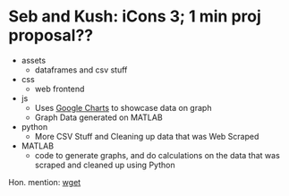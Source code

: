 # Seb and Kush: iCons 3; 1 min proj proposal??

* assets
  * dataframes and csv stuff
* css
  * web frontend
* js
  * Uses <a href="https://developers-dot-devsite-v2-prod.appspot.com/chart">Google Charts</a> to showcase data on graph
  * Graph Data generated on MATLAB
* python
  * More CSV Stuff and Cleaning up data that was Web Scraped
* MATLAB
  * code to generate graphs, and do calculations on the data that was scraped and cleaned up using Python

Hon. mention: <a href="https://en.wikipedia.org/wiki/Wget">wget</a>
